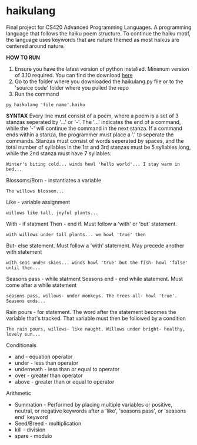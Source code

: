 # haikulang
Final project for CS420 Advanced Programming Languages. A programming language that follows the haiku poem structure. To continue the haiku motif, the language uses keywords that are nature themed as most haikus are centered around nature.

**HOW TO RUN**
1. Ensure you have the latest version of python installed. Minimum version of 3.10 required. You can find the download [here](https://www.python.org/downloads/)
2. Go to the folder where you downloaded the haikulang.py file or to the 'source code' folder where you pulled the repo
3. Run the command 
```console
py haikulang 'file name'.haiku
```

**SYNTAX**
Every line must consist of a poem, where a poem is a set of 3 stanzas seperated by '...' or '-'. The '...' indicates the end of a command, while the '-' will continue the command in the next stanza. If a command ends within a stanza, the programmer must place a '.' to seperate the commands. Stanzas must consist of words seperated by spaces, and the total number of syllables in the 1st and 3rd stanzas must be 5 syllables long, while the 2nd stanza must have 7 syllables.
```
Winter's biting cold... winds howl 'hello world'... I stay warm in bed...
```
Blossoms/Born - instantiates a variable
```
The willows blossom...
```
Like - variable assignment
```
willows like tall, joyful plants...
```
With - if statment
Then - end if. Must follow a 'with' or 'but' statement.
```
with willows under tall plants... we howl 'true' then
```
But- else statement. Must follow a 'with' statement. May precede another with statement
```
with seas under skies... winds howl 'true' but the fish- howl 'false' until then...
```
Seasons pass - while statment
Seasons end - end while statement. Must come after a while statement
```
seasons pass, willows- under monkeys. The trees all- howl 'true'. Seasons ends...
```
Rain pours - for statement. The word after the statement becomes the variable that's tracked. That variable must then be followed by a condition
 ```
 The rain pours, willows- like naught. Willows under bright- healthy, lovely sun...
```
Conditionals
- and - equation operator
- under - less than operator
- underneath - less than or equal to operator
- over - greater than operator
- above - greater than or equal to operator

Arithmetic
- Summation - Performed by placing multiple variables or positive, neutral, or negative keywords after a 'like', 'seasons pass', or 'seasons end' keyword
- Seed/Breed - multiplication
- kill - division
- spare - modulo